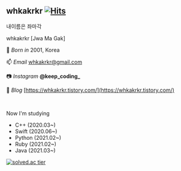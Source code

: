 <!--
**whkakrkr/whkakrkr** is a ✨ _special_ ✨ repository because its `README.md` (this file) appears on your GitHub profile.
-->
## whkakrkr  [![Hits](https://hits.seeyoufarm.com/api/count/incr/badge.svg?url=https%3A%2F%2Fgithub.com%2Fwhkakrkr&count_bg=%23000000&title_bg=%23FAB0B0&icon=lg.svg&icon_color=%23000000&title=hits&edge_flat=false)](https://hits.seeyoufarm.com)   

내이름은 좌마각   

whkakrkr [Jwa Ma Gak]  

:cake: *Born in* 2001, Korea       

📫 *Email* whkakrkr@gmail.com    

:camera: *Instagram* **@keep_coding_**

:memo: *Blog* [https://whkakrkr.tistory.com/](https://whkakrkr.tistory.com/)   

</br>

Now I'm studying
- C++ (2020.03~)
- Swift (2020.06~)
- Python (2021.02~)
- Ruby (2021.02~)
- Java (2021.03~)

[![solved.ac tier](http://mazassumnida.wtf/api/generate_badge?boj=whkakrkr)](https://solved.ac/whkakrkr)   
